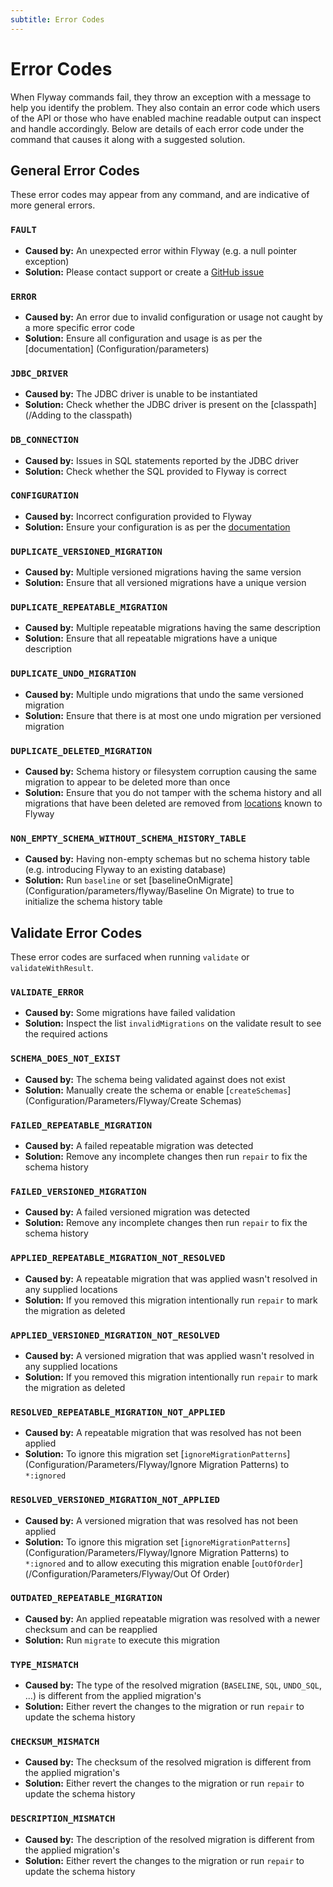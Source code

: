 ```yaml
---
subtitle: Error Codes
---
```


# Error Codes

When Flyway commands fail, they throw an exception with a message to help you identify the problem. They also contain an error code which users of the API or those who have enabled machine readable output can inspect and handle accordingly. Below are details of each error code under the command that causes it along with a suggested solution.


## General Error Codes
These error codes may appear from any command, and are indicative of more general errors.

### `FAULT`
- **Caused by:** An unexpected error within Flyway (e.g. a null pointer exception)
- **Solution:** Please contact support or create a [GitHub issue](https://github.com/flyway/flyway/issues)

### `ERROR`
- **Caused by:** An error due to invalid configuration or usage not caught by a more specific error code
- **Solution:** Ensure all configuration and usage is as per the [documentation] (Configuration/parameters)

### `JDBC_DRIVER`
- **Caused by:** The JDBC driver is unable to be instantiated
- **Solution:** Check whether the JDBC driver is present on the [classpath](/Adding to the classpath)

### `DB_CONNECTION`
- **Caused by:** Issues in SQL statements reported by the JDBC driver
- **Solution:** Check whether the SQL provided to Flyway is correct

### `CONFIGURATION`
- **Caused by:** Incorrect configuration provided to Flyway
- **Solution:** Ensure your configuration is as per the [documentation](Configuration/parameters/)

### `DUPLICATE_VERSIONED_MIGRATION`
- **Caused by:** Multiple versioned migrations having the same version
- **Solution:** Ensure that all versioned migrations have a unique version

### `DUPLICATE_REPEATABLE_MIGRATION`
- **Caused by:** Multiple repeatable migrations having the same description
- **Solution:** Ensure that all repeatable migrations have a unique description

### `DUPLICATE_UNDO_MIGRATION`
- **Caused by:** Multiple undo migrations that undo the same versioned migration
- **Solution:** Ensure that there is at most one undo migration per versioned migration

### `DUPLICATE_DELETED_MIGRATION`
- **Caused by:** Schema history or filesystem corruption causing the same migration to appear to be deleted more than once
- **Solution:** Ensure that you do not tamper with the schema history and all migrations that have been deleted are removed from [locations](Configuration/parameters/flyway/locations) known to Flyway

### `NON_EMPTY_SCHEMA_WITHOUT_SCHEMA_HISTORY_TABLE`
- **Caused by:** Having non-empty schemas but no schema history table (e.g. introducing Flyway to an existing database)
- **Solution:** Run `baseline` or set [baselineOnMigrate](Configuration/parameters/flyway/Baseline On Migrate) to true to initialize the schema history table


## Validate Error Codes
These error codes are surfaced when running `validate` or `validateWithResult`.

### `VALIDATE_ERROR`
- **Caused by:** Some migrations have failed validation
- **Solution:** Inspect the list `invalidMigrations` on the validate result to see the required actions

### `SCHEMA_DOES_NOT_EXIST`
- **Caused by:** The schema being validated against does not exist
- **Solution:** Manually create the schema or enable [`createSchemas`](Configuration/Parameters/Flyway/Create Schemas)

### `FAILED_REPEATABLE_MIGRATION`
- **Caused by:** A failed repeatable migration was detected
- **Solution:** Remove any incomplete changes then run `repair` to fix the schema history

### `FAILED_VERSIONED_MIGRATION`
- **Caused by:** A failed versioned migration was detected
- **Solution:** Remove any incomplete changes then run `repair` to fix the schema history

### `APPLIED_REPEATABLE_MIGRATION_NOT_RESOLVED`
- **Caused by:** A repeatable migration that was applied wasn't resolved in any supplied locations
- **Solution:** If you removed this migration intentionally run `repair` to mark the migration as deleted

### `APPLIED_VERSIONED_MIGRATION_NOT_RESOLVED`
- **Caused by:** A versioned migration that was applied wasn't resolved in any supplied locations
- **Solution:** If you removed this migration intentionally run `repair` to mark the migration as deleted

### `RESOLVED_REPEATABLE_MIGRATION_NOT_APPLIED`
- **Caused by:** A repeatable migration that was resolved has not been applied
- **Solution:** To ignore this migration set [`ignoreMigrationPatterns`](Configuration/Parameters/Flyway/Ignore Migration Patterns) to `*:ignored`

### `RESOLVED_VERSIONED_MIGRATION_NOT_APPLIED`
- **Caused by:** A versioned migration that was resolved has not been applied
- **Solution:** To ignore this migration set [`ignoreMigrationPatterns`](Configuration/Parameters/Flyway/Ignore Migration Patterns) to `*:ignored` and to allow executing this migration enable [`outOfOrder`](/Configuration/Parameters/Flyway/Out Of Order)

### `OUTDATED_REPEATABLE_MIGRATION`
- **Caused by:** An applied repeatable migration was resolved with a newer checksum and can be reapplied
- **Solution:** Run `migrate` to execute this migration

### `TYPE_MISMATCH`
- **Caused by:** The type of the resolved migration (`BASELINE`, `SQL`, `UNDO_SQL`, ...) is different from the applied migration's
- **Solution:** Either revert the changes to the migration or run `repair` to update the schema history

### `CHECKSUM_MISMATCH`
- **Caused by:** The checksum of the resolved migration is different from the applied migration's
- **Solution:** Either revert the changes to the migration or run `repair` to update the schema history

### `DESCRIPTION_MISMATCH`
- **Caused by:** The description of the resolved migration is different from the applied migration's
- **Solution:** Either revert the changes to the migration or run `repair` to update the schema history
